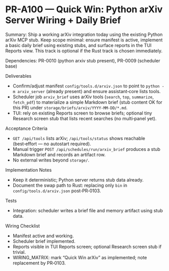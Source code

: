# PR-A100 — Quick Win: Python arXiv Server Wiring + Daily Brief

Summary: Ship a working arXiv integration today using the existing Python arXiv MCP stub. Keep scope minimal: ensure manifest is active, implement a basic daily brief using existing stubs, and surface reports in the TUI Reports view. This track is optional if the Rust track is chosen immediately.

Dependencies: PR-0010 (python arxiv stub present), PR-0009 (scheduler base)

Deliverables
- Confirm/adjust manifest `config/tools.d/arxiv.json` to point to `python -m arxiv_server` (already present) and ensure assistant‑core lists tools.
- Scheduler job `arxiv_brief` uses arXiv tools (`search`, `top`, `summarize`, `fetch_pdf`) to materialize a simple Markdown brief (stub content OK for this PR) under `storage/briefs/arxiv/YYYY-MM-DD/*.md`.
- TUI: rely on existing Reports screen to browse briefs; optional tiny Research screen stub that lists recent searches (no multi‑panel yet).

Acceptance Criteria
- `GET /api/tools` lists arXiv; `/api/tools/status` shows reachable (best‑effort — no autostart required).
- Manual trigger `POST /api/schedules/run/arxiv_brief` produces a stub Markdown brief and records an artifact row.
- No external writes beyond `storage/`.

Implementation Notes
- Keep it deterministic; Python server returns stub data already.
- Document the swap path to Rust: replacing only `bin` in `config/tools.d/arxiv.json` post‑PR‑0103.

Tests
- Integration: scheduler writes a brief file and memory artifact using stub data.

Wiring Checklist
- Manifest active and working.
- Scheduler brief implemented.
- Reports visible in TUI Reports screen; optional Research screen stub if trivial.
- WIRING_MATRIX: mark “Quick Win arXiv” as implemented; note replacement by PR‑0103.

